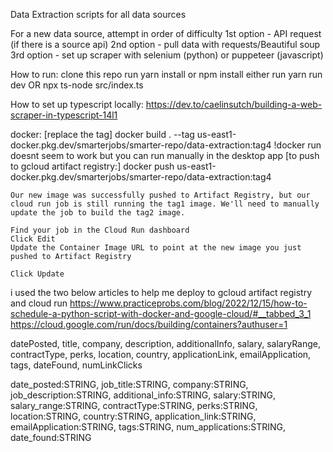 Data Extraction scripts for all data sources

For a new data source, attempt in order of difficulty
1st option - API request (if there is a source api)
2nd option - pull data with requests/Beautiful soup 
3rd option - set up scraper with selenium (python) or puppeteer (javascript) 

How to run: 
    clone this repo 
    run yarn install or npm install 
    either run yarn run dev OR npx ts-node src/index.ts

How to set up typescript locally: https://dev.to/caelinsutch/building-a-web-scraper-in-typescript-14l1

docker:
    [replace the tag]
    docker build . --tag us-east1-docker.pkg.dev/smarterjobs/smarter-repo/data-extraction:tag4
    !docker run doesnt seem to work but you can run manually in the desktop app
    [to push to gcloud artifact registry:]
    docker push  us-east1-docker.pkg.dev/smarterjobs/smarter-repo/data-extraction:tag4

    Our new image was successfully pushed to Artifact Registry, but our cloud run job is still running the tag1 image. We'll need to manually update the job to build the tag2 image.

    Find your job in the Cloud Run dashboard
    Click Edit
    Update the Container Image URL to point at the new image you just pushed to Artifact Registry

    Click Update


i used the two below articles to help me deploy to gcloud artifact registry and cloud run 
https://www.practiceprobs.com/blog/2022/12/15/how-to-schedule-a-python-script-with-docker-and-google-cloud/#__tabbed_3_1
https://cloud.google.com/run/docs/building/containers?authuser=1


datePosted,
 title,
 company,
 description,
 additionalInfo,
 salary,
 salaryRange,
 contractType,
 perks,
 location,
 country,
 applicationLink,
 emailApplication,
 tags,
 dateFound,
 numLinkClicks

 date_posted:STRING,
 job_title:STRING,
 company:STRING,
 job_description:STRING,
 additional_info:STRING,
 salary:STRING,
 salary_range:STRING,
 contractType:STRING,
 perks:STRING,
 location:STRING,
 country:STRING,
 application_link:STRING,
 emailApplication:STRING,
 tags:STRING,
 num_applications:STRING,
 date_found:STRING